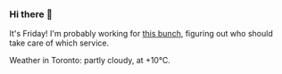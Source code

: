 ### Hi there :wave:

It's Friday! I'm probably working for [this bunch](https://github.com/kohofinancial), figuring out who should take care of which service.

Weather in Toronto: partly cloudy, at +10°C.
